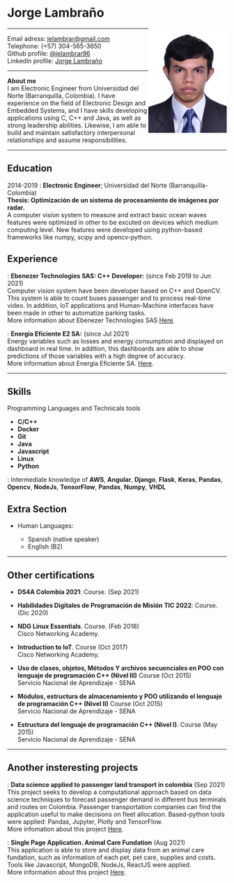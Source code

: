 Jorge Lambraño
============

<img style="float: right;" src="media/jelambrar.jpg" width="180">

-------------------     ----------------------------
Email adress:                   <jelambrar@gmail.com>  
Telephone:                        (+57) 304-565-3650  
Github profile:                       [@jelambrar96](https://github.com/jelambrar96)  
LinkedIn profile:                     [Jorge Lambraño](https://www.linkedin.com/in/jorge-lambra%C3%B1o-a64662157/)
-------------------     ----------------------------

**About me**  
I am Electronic Engineer from Universidad del Norte (Barranquilla, Colombia). I have experience on the
field of Electronic Design and Embedded Systems, and I have skills developing applications
using C, C++ and Java, as well as strong leadership abilities. Likewise, I am able to
build and maintain satisfactory interpersonal relationships and assume responsibilities.

-------------------     ----------------------------

Education
---------

2014-2019
:   **Electronic Engineer**; Universidad del Norte 
    (Barranquilla-Colombia)  
    **Thesis: Optimización de un sistema de procesamiento de imágenes 
    por radar.**  
    A computer vision system to measure and extract basic ocean waves features
    were optimized in other to be excuted on devices which medium computing 
    level. New features were developed using python-based frameworks like
    numpy, scipy and opencv-python.     


Experience
----------

:   **Ebenezer Technologies SAS: C++ Developer:** (since Feb 2019 to Jun 2021)   
    Computer vision system have been developer based on C++ and OpenCV.
    This system is able to count buses passenger and to process real-time
    video. In addition, IoT applications and Human-Machine interfaces 
    have been made in other to automatize parking tasks.    
    More information about Ebenezer Technologies SAS
    [Here](https://ebenezertechs.com/).

: **Energia Eficiente E2 SA:** (since Jul 2021)    
    Energy variables such as losses and energy consumption and displayed on dashboard in real time. In addition, this dashboards are able to show predictions of those variables with a high degree of accuracy.    
    More information about Energia Eficiente SA. [Here](https://www.e2energiaeficiente.com/).

-------------------     ----------------------------

Skills
--------------------

Programming Languages and Technicals tools

- **C/C++**   
- **Docker** 
- **Git** 
- **Java**
- **Javascript**
- **Linux**
- **Python**

:   Intermediate knowledge of **AWS**, **Angular**, **Django**,
    **Flask**, **Keras**, **Pandas**, **Opencv**,
    **NodeJs**, **TensorFlow**, **Pandas**, **Numpy**, **VHDL**

[ref]: https://github.com/jelambrar96

Extra Section
----------------------------------------

* Human Languages:

    * Spanish (native speaker)
    * English (B2)

-------------------     ----------------------------

Other certifications
----------------------------------------

*   **DS4A Colombia 2021**: Course. (Sep 2021) 

*   **Habilidades Digitales de Programación de Misión TIC 2022**: Course. (Dic 2020)

*   **NDG Linux Essentials**. Course. (Feb 2018)  
    Cisco Networking Academy.

*   **Introduction to IoT**. Course (Oct 2017)  
    Cisco Networking Academy.

*   **Uso de clases, objetos, Métodos Y archivos secuenciales 
    en POO con lenguaje de programación C++ (Nivel III)** Course (Oct 2015)    
    Servicio Nacional de Aprendizaje - SENA

*   **Módulos, estructura de almacenamiento y POO utilizando el
    lenguaje de programación C++ (Nivel II)** Course (Oct 2015)  
    Servicio Nacional de Aprendizaje - SENA

*   **Estructura del lenguaje de programación C++ (Nivel I)**. 
    Course (May 2015)  
     Servicio Nacional de Aprendizaje - SENA
 
-------------------     ----------------------

Another insteresting projects
----------------------------------------

: **Data science applied to passenger land transport in colombia** (Sep 2021)  
This project seeks to develop a computational approach based on data science techniques to forecast passenger demand in different bus terminals and routes on Colombia. Passenger transportation companies can find the application useful to make decisions on fleet allocation. Based-python tools were applied: Pandas, Jupyter, Plotly and TensorFlow.   
More infomation about this project [Here](https://github.com/andiazo/ds4a_team81).

: **Single Page Application. Animal Care Fundation** (Aug 2021)  
This application is able to store and display data from an animal care fundation, such as information of each pet, pet care, supplies and costs. Tools like Javascript, MongoDB, NodeJs, ReactJS were applied.  
More information about this project [Here](https://github.com/srendonv/animal-care-foundation).
